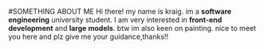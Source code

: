 #SOMETHING ABOUT ME
Hi there! my name is kraig.
im a **software engineering** university student.
I am very interested in **front-end development** and **large models**.
btw im also keen on painting.
nice to meet you here and plz give me your guidance,thanks!!
